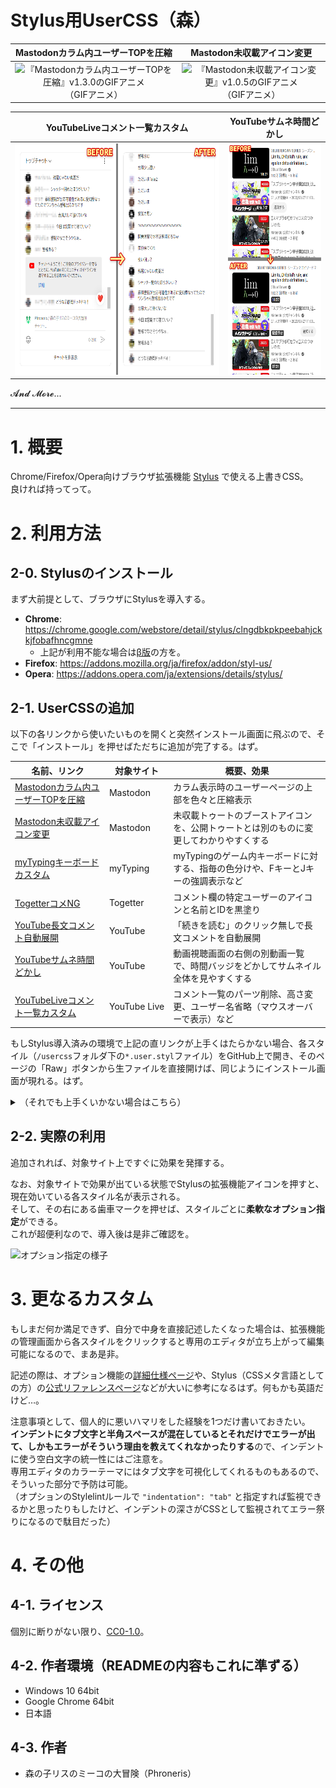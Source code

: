 Stylus用UserCSS（森）
====

| Mastodonカラム内ユーザーTOPを圧縮 | Mastodon未収載アイコン変更 |
|:---------------------------------:|:--------------------------:|
| <img src="readme-image/sample_Mstdn-CmprsUsTp.gif" height="450px" alt="『Mastodonカラム内ユーザーTOPを圧縮』v1.3.0のGIFアニメ" title="Mastodonカラム内ユーザーTOPを圧縮（v1.3.0）"><br>（GIFアニメ） | <img src="readme-image/sample_Mstdn-UnlstdIcn.gif" height="400px" alt="『Mastodon未収載アイコン変更』v1.0.5のGIFアニメ" title="Mastodon未収載アイコン変更（v1.0.5）"><br>（GIFアニメ） |

| YouTubeLiveコメント一覧カスタム | YouTubeサムネ時間どかし |
|:-------------------------------:|:-----------------------:|
| <img src="readme-image/sample_YTbLv-CmntLst.png" height="370px" alt="『YouTubeLiveコメント一覧カスタム』v1.1.0のスクリーンショット" title="YouTubeLiveコメント一覧カスタム（v1.1.0）"> | <img src="readme-image/sample_YTb-ThmbTm.png" height="370px" alt="『YouTubeサムネ時間どかし』v1.0.0のスクリーンショット" title="YouTubeサムネ時間どかし（v1.0.0）"> |

𝓐𝓷𝓭 𝓜𝓸𝓻𝓮...

----


# 1. 概要

Chrome/Firefox/Opera向けブラウザ拡張機能 [Stylus](https://add0n.com/stylus.html) で使える上書きCSS。  
良ければ持ってって。


# 2. 利用方法

## 2-0. Stylusのインストール

まず大前提として、ブラウザにStylusを導入する。

- **Chrome**: https://chrome.google.com/webstore/detail/stylus/clngdbkpkpeebahjckkjfobafhncgmne
  - 上記が利用不能な場合は[β版](https://chrome.google.com/webstore/detail/stylus-beta/apmmpaebfobifelkijhaljbmpcgbjbdo)の方を。
- **Firefox**: https://addons.mozilla.org/ja/firefox/addon/styl-us/
- **Opera**: https://addons.opera.com/ja/extensions/details/stylus/

## 2-1. UserCSSの追加

以下の各リンクから使いたいものを開くと突然インストール画面に飛ぶので、そこで「インストール」を押せばただちに追加が完了する。はず。

| 名前、リンク                                         | 対象サイト | 概要、効果 |
|------------------------------------------------------|------------|------------|
| [Mastodonカラム内ユーザーTOPを圧縮][Mstdn-CmprsUsTp] | Mastodon   | カラム表示時のユーザーページの上部を色々と圧縮表示
| [Mastodon未収載アイコン変更][Mstdn-UnlstdIcn]        | Mastodon   | 未収載トゥートのブーストアイコンを、公開トゥートとは別のものに変更してわかりやすくする
| [myTypingキーボードカスタム][MyTypg-Kbd]             | myTyping   | myTypingのゲーム内キーボードに対する、指毎の色分けや、FキーとJキーの強調表示など
| [TogetterコメNG][Tgttr-CmntNG]                       | Togetter   | コメント欄の特定ユーザーのアイコンと名前とIDを黒塗り
| [YouTube長文コメント自動展開][YTb-ExpdLngTxt]        | YouTube    | 「続きを読む」のクリック無しで長文コメントを自動展開
| [YouTubeサムネ時間どかし][YTb-ThmbTm]                | YouTube    | 動画視聴画面の右側の別動画一覧で、時間バッジをどかしてサムネイル全体を見やすくする
| [YouTubeLiveコメント一覧カスタム][YTbLv-CmntLst]     | YouTube&nbsp;Live | コメント一覧のパーツ削除、高さ変更、ユーザー名省略（マウスオーバーで表示）など

[Mstdn-CmprsUsTp]: usercss/mastodon_compress-usertop.user.styl?raw=true
[Mstdn-UnlstdIcn]: usercss/mastodon_unlisted-icon.user.styl?raw=true
[MyTypg-Kbd]: usercss/mytyping_keyboard.user.styl?raw=true
[Tgttr-CmntNG]: usercss/togetter_comment-ng.user.styl?raw=true
[YTb-ExpdLngTxt]: usercss/youtube_expand-long-text.user.styl?raw=true
[YTb-ThmbTm]: usercss/youtube_thumbnail-time.user.styl?raw=true
[YTbLv-CmntLst]: usercss/youtubelive_comment-list.user.styl?raw=true

もしStylus導入済みの環境で上記の直リンクが上手くはたらかない場合、各スタイル（`/usercss`フォルダ下の`*.user.styl`ファイル）をGitHub上で開き、そのページの「Raw」ボタンから生ファイルを直接開けば、同じようにインストール画面が現れる。はず。

<details>
<summary>（それでも上手くいかない場合はこちら）</summary>

### 2-1-1. Web上からコピペで手動追加する方法

上記の方法が上手くいかない場合、以下の手順でどうぞ。

1. お目当てのファイルをGitHub上で開いて、中身のコードを全てコピーする。
2. Stylusの管理ページで、**「UserCSSとして」にチェックを入れてから**「新スタイルを作成」を押す。
3. 新スタイルの編集画面が表示され、そこに色々とテンプレート用のコードが書かれているが、それらを全て削除して先ほどコピーしたコードを貼り付ける。
4. 保存する。

### 2-1-2. ローカルに保存して手動追加する方法

Web上からの方法すら上手くいかない場合、以下の手順でどうぞ。

1. お目当てのファイルやこのリポジトリ全体をローカルに保存する。
2. Stylusの管理ページで、バックアップ関連のメニューから「スタイルをインポート」を選択する。
3. お目当てのファイルを開く。なお、全ての拡張子のファイルを表示していないとファイルが見つからないかもしれない。
4. インストール画面に飛ぶので、そこで「インストール」を押す。

</details>


## 2-2. 実際の利用

追加されれば、対象サイト上ですぐに効果を発揮する。

なお、対象サイトで効果が出ている状態でStylusの拡張機能アイコンを押すと、現在効いている各スタイル名が表示される。  
そして、その右にある歯車マークを押せば、スタイルごとに**柔軟なオプション指定**ができる。  
これが超便利なので、導入後は是非ご確認を。

![オプション指定の様子](readme-image/option_Mstdn-UnlstdIcn.png)


# 3. 更なるカスタム

もしまだ何か満足できず、自分で中身を直接記述したくなった場合は、拡張機能の管理画面から各スタイルをクリックすると専用のエディタが立ち上がって編集可能になるので、まあ是非。

記述の際は、オプション機能の[詳細仕様ページ](https://github.com/openstyles/stylus/wiki/UserCSS)や、Stylus（CSSメタ言語としての方）の[公式リファレンスページ](http://stylus-lang.com/)などが大いに参考になるはず。何もかも英語だけど…。

注意事項として、個人的に悪いハマリをした経験を1つだけ書いておきたい。  
**インデントにタブ文字と半角スペースが混在しているとそれだけでエラーが出て、しかもエラーがそういう理由を教えてくれなかったりする**ので、インデントに使う空白文字の統一性にはご注意を。  
専用エディタのカラーテーマにはタブ文字を可視化してくれるものもあるので、そういった部分で予防は可能。  
（オプションのStylelintルールで `"indentation": "tab"` と指定すれば監視できるかと思ったりもしたけど、インデントの深さがCSSとして監視されてエラー祭りになるので駄目だった）


# 4. その他

## 4-1. ライセンス

個別に断りがない限り、[CC0-1.0](http://creativecommons.org/publicdomain/zero/1.0/deed.ja)。

## 4-2. 作者環境（READMEの内容もこれに準ずる）

- Windows 10 64bit
- Google Chrome 64bit
- 日本語

## 4-3. 作者

- 森の子リスのミーコの大冒険（Phroneris）
